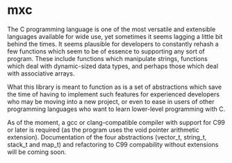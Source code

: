 # mxc

The C programming language is one of the most versatile and extensible languages available for wide use, yet sometimes it seems lagging a little bit behind the times. It seems plausible for developers to constantly rehash a few functions which seem to be of essence to supporting any sort of program. These include functions which manipulate strings, functions which deal with dynamic-sized data types, and perhaps those which deal with associative arrays.

What this library is meant to function as is a set of abstractions which save the time of having to implement such features for experienced developers who may be moving into a new project, or even to ease in users of other programming languages who want to learn lower-level programming with C.

As of the moment, a gcc or clang-compatible compiler with support for C99 or later is required (as the program uses the void pointer arithmetic extension). Documentation of the four abstractions (vector_t, string_t, stack_t and map_t) and refactoring to C99 compability without extensions will be coming soon.
